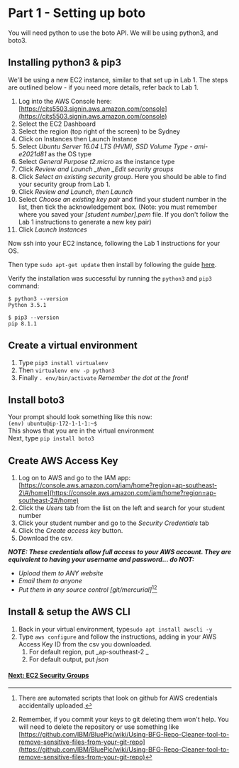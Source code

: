 # Part 1 - Setting up boto

You will need python to use the boto API. We will be using python3, and boto3.

## Installing python3 & pip3

We'll be using a new EC2 instance, similar to that set up in Lab 1. The steps are outlined below - if you need more details, refer back to Lab 1.

1. Log into the AWS Console here: [https://cits5503.signin.aws.amazon.com/console](https://cits5503.signin.aws.amazon.com/console)
2. Select the EC2 Dashboard
3. Select the region \(top right of the screen\) to be Sydney
4. Click on Instances then Launch Instance
5. Select _Ubuntu Server 16.04 LTS \(HVM\), SSD Volume Type - ami-e2021d81_ as the OS type
6. Select _General Purpose t2.micro_ as the instance type
7. Click _Review and Launch \_then \_Edit security groups_
8. Click _Select an existing security group_. Here you should be able to find your security group from Lab 1.
9. Click _Review and Launch, _then_ Launch_
10. Select _Choose an existing key pair_ and find your student number in the list, then tick the acknowledgement box. 
    \(Note: you must remember where you saved your _\[student number\].pem_ file. If you don't follow the Lab 1 instructions to generate a new key pair\)
11. Click _Launch Instances_

Now ssh into your EC2 instance, following the Lab 1 instructions for your OS.

Then type `sudo apt-get update` then install by following the guide [here](https://www.digitalocean.com/community/tutorials/how-to-install-python-3-and-set-up-a-local-programming-environment-on-ubuntu-16-04).

Verify the installation was successful by running the `python3` and `pip3` command:

```
$ python3 --version
Python 3.5.1

$ pip3 --version
pip 8.1.1
```

## Create a virtual environment

1. Type `pip3 install virtualenv`  
2. Then `virtualenv env -p python3`  
3. Finally `. env/bin/activate`
   _Remember the dot at the front!_

## Install boto3

Your prompt should look something like this now:  
`(env) ubuntu@ip-172-1-1-1:~$`  
This shows that you are in the virtual environment  
Next, type `pip install boto3`

## Create AWS Access Key

1. Log on to AWS and go to the IAM app: [https://console.aws.amazon.com/iam/home?region=ap-southeast-2\#/home](https://console.aws.amazon.com/iam/home?region=ap-southeast-2#/home) 
2. Click the _Users_ tab from the list on the left and search for your student number
3. Click your student number and go to the _Security Credentials_ tab
4. Click the _Create access key_ button.
5. Download the csv.

_**NOTE: These credentials allow full access to your AWS account. They are equivalent to having your username and password... do NOT:**_

* _Upload them to ANY website_
* _Email them to anyone_
* _Put them in any source control \[git/mercurial\]_[^2][^3]

## Install & setup the AWS CLI

1. Back in your virtual environment, type`sudo apt install awscli -y`
2. Type `aws configure` and follow the instructions, adding in your AWS Access Key ID from the csv you downloaded.
   1. For default region, put _ap-southeast-2 _
   2. For default output, put _json_ 

#### [Next: EC2 Security Groups](/Part2.md)

[^2]: There are automated scripts that look on github for AWS credentials accidentally uploaded.

[^3]: Remember, if you commit your keys to git deleting them won't help. You will need to delete the repository or use something like [https://github.com/IBM/BluePic/wiki/Using-BFG-Repo-Cleaner-tool-to-remove-sensitive-files-from-your-git-repo](https://github.com/IBM/BluePic/wiki/Using-BFG-Repo-Cleaner-tool-to-remove-sensitive-files-from-your-git-repo) 

